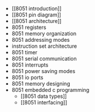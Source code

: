 - [[8051 introduction]]
- [[8051 pin diagram]]
- [[8051 architecture]]
- 8051 registers
- 8051 memory organization
- 8051 addressing modes
- instruction set architecture
- 8051 timer
- 8051 serial communication
- 8051 interrupts
- 8051 power saving modes
- 8051 io ports
- 8051 memory designing
- 8051 embedded c programming
	- [[8051 data types]]
	- [[8051 interfacing]]

